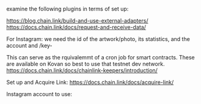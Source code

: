 examine the following plugins in terms of set up:

https://blog.chain.link/build-and-use-external-adapters/
https://docs.chain.link/docs/request-and-receive-data/

For Instagram:
we need the id of the artwork/photo, its statistics, and the account and /key-


This can serve as the rquivalemmt of a cron job for smart contracts. These are available on Kovan so best to use that testnet dev network.
https://docs.chain.link/docs/chainlink-keepers/introduction/




Set up and Acquire Link:
https://docs.chain.link/docs/acquire-link/






Instagram account to use:
